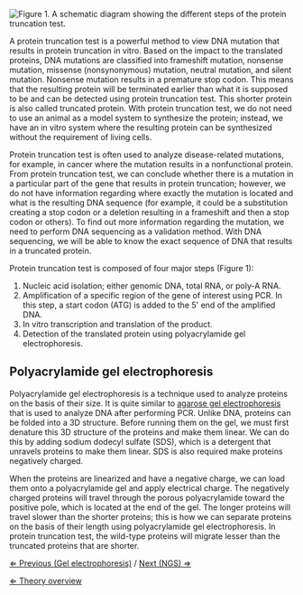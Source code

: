 ![Figure 1. A schematic diagram showing the different steps of the protein truncation test.](https://s3-us-west-2.amazonaws.com/labster/wiki/media/PTT.jpg "fig:Figure 1. A schematic diagram showing the different steps of the protein truncation test.")

A protein truncation test is a powerful method to view DNA mutation that
results in protein truncation in vitro. Based on the impact to the
translated proteins, DNA mutations are classified into frameshift
mutation, nonsense mutation, missense (nonsynonymous) mutation, neutral
mutation, and silent mutation. Nonsense mutation results in a premature
stop codon. This means that the resulting protein will be terminated
earlier than what it is supposed to be and can be detected using protein
truncation test. This shorter protein is also called truncated protein.
With protein truncation test, we do not need to use an animal as a model
system to synthesize the protein; instead, we have an in vitro system
where the resulting protein can be synthesized without the requirement
of living cells.

Protein truncation test is often used to analyze disease-related
mutations, for example, in cancer where the mutation results in a
nonfunctional protein. From protein truncation test, we can conclude
whether there is a mutation in a particular part of the gene that
results in protein truncation; however, we do not have information
regarding where exactly the mutation is located and what is the
resulting DNA sequence (for example, it could be a substitution creating
a stop codon or a deletion resulting in a frameshift and then a stop
codon or others). To find out more information regarding the mutation,
we need to perform DNA sequencing as a validation method. With DNA
sequencing, we will be able to know the exact sequence of DNA that
results in a truncated protein.

Protein truncation test is composed of four major steps (Figure 1):

1.  Nucleic acid isolation; either genomic DNA, total RNA, or poly-A
    RNA.
2.  Amplification of a specific region of the gene of interest using
    PCR. In this step, a start codon (ATG) is added to the 5' end of the
    amplified DNA.
3.  In vitro transcription and translation of the product.
4.  Detection of the translated protein using polyacrylamide gel
    electrophoresis.

Polyacrylamide gel electrophoresis
----------------------------------

Polyacrylamide gel electrophoresis is a technique used to analyze
proteins on the basis of their size. It is quite similar to [agarose gel
electrophoresis](/wiki/Gel_electrophoresis_MG "wikilink") that is used to
analyze DNA after performing PCR. Unlike DNA, proteins can be folded
into a 3D structure. Before running them on the gel, we must first
denature this 3D structure of the proteins and make them linear. We can
do this by adding sodium dodecyl sulfate (SDS), which is a detergent
that unravels proteins to make them linear. SDS is also required make
proteins negatively charged.

When the proteins are linearized and have a negative charge, we can load
them onto a polyacrylamide gel and apply electrical charge. The
negatively charged proteins will travel through the porous
polyacrylamide toward the positive pole, which is located at the end of
the gel. The longer proteins will travel slower than the shorter
proteins; this is how we can separate proteins on the basis of their
length using polyacrylamide gel electrophoresis. In protein truncation
test, the wild-type proteins will migrate lesser than the truncated
proteins that are shorter.

[⇐ Previous (Gel electrophoresis)](/wiki/Gel_electrophoresis_MG "wikilink") /
[Next (NGS) ⇒](/wiki/NGS_MG "wikilink")

[⇐ Theory overview](/wiki/Medical_Genetics_case "wikilink")

